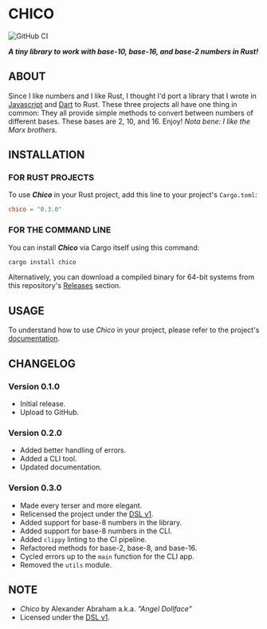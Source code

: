 # CHICO

![GitHub CI](https://github.com/angeldollface/chico/actions/workflows/rust.yml/badge.svg)

***A tiny library to work with base-10, base-16, and base-2 numbers in Rust!***

## ABOUT

Since I like numbers and I like Rust, I thought I'd port a library that I wrote in [Javascript](https://github.com/angeldollface/zeppo) and [Dart](https://github.com/angeldollface/harpo) to Rust. These three projects all have one thing in common: They all provide simple methods to convert between numbers of different bases. These bases are 2, 10, and 16. Enjoy! *Nota bene: I like the Marx brothers.*

## INSTALLATION

### FOR RUST PROJECTS

To use ***Chico*** in your Rust project, add this line to your project's `Cargo.toml`:

```TOML
chico = "0.3.0"
```

### FOR THE COMMAND LINE

You can install ***Chico*** via Cargo itself using this command:

```bash
cargo install chico
```

Alternatively, you can download a compiled binary for 64-bit systems from this repository's [Releases](https://github.com/angeldollface/chico/releases) section.

## USAGE

To understand how to use *Chico* in your project, please refer to the project's [documentation](https://docs.rs/chico/0.3.0).

## CHANGELOG

### Version 0.1.0

- Initial release.
- Upload to GitHub.

### Version 0.2.0

- Added better handling of errors.
- Added a CLI tool.
- Updated documentation.

### Version 0.3.0

- Made every terser and more elegant.
- Relicensed the project under the [DSL v1](https://github.com/angeldollface/doll-software-license).
- Added support for base-8 numbers in the library.
- Added support for base-8 numbers in the CLI.
- Added `clippy` linting to the CI pipeline.
- Refactored methods for base-2, base-8, and base-16.
- Cycled errors up to the `main` function for the CLI app.
- Removed the `utils` module.

## NOTE

- *Chico* by Alexander Abraham a.k.a. *"Angel Dollface"*
- Licensed under the [DSL v1](https://github.com/angeldollface/doll-software-license).